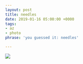 ```yaml
---
layout: post
title: needles
date: 2019-01-16 05:00:00 +0000
tags:
- az
- photo
phrase: 'you guessed it: needles'

---
```

![]({{site.baseurl}}/assets/images/FUJI0954-1.JPG)